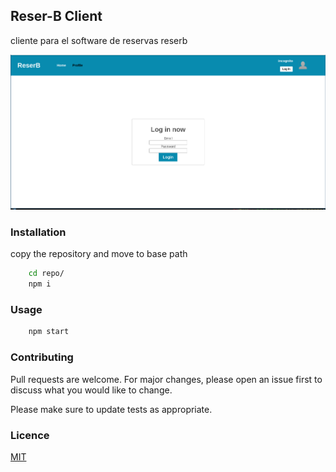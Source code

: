 ## Reser-B Client

cliente para el software de reservas reserb

<img src="./front.png"/>

### Installation

copy the repository
and move to base path

```bash
    cd repo/
    npm i
```

### Usage

```bash
    npm start
```

### Contributing

Pull requests are welcome. For major changes, please open an issue first to discuss what you would like to change.

Please make sure to update tests as appropriate.

### Licence

[MIT](https://choosealicense.com/licenses/mit/)
